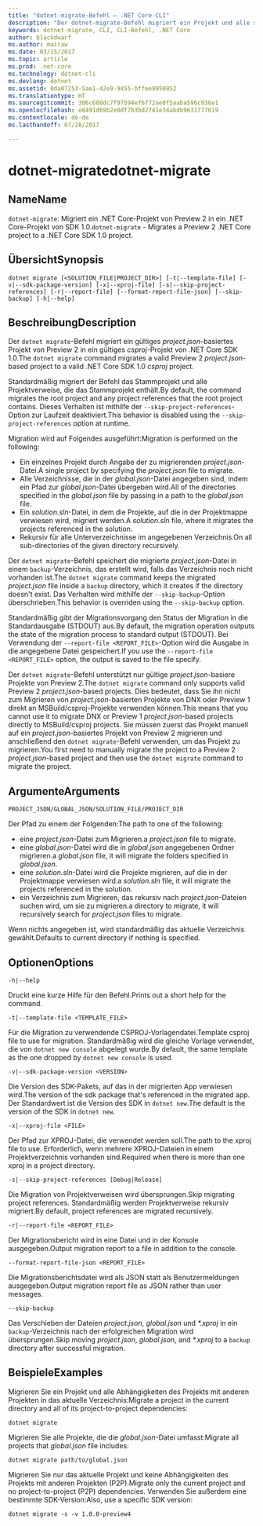 ```yaml
---
title: "dotnet-migrate-Befehl – .NET Core-CLI"
description: "Der dotnet-migrate-Befehl migriert ein Projekt und alle seine Abhängigkeiten."
keywords: dotnet-migrate, CLI, CLI-Befehl, .NET Core
author: blackdwarf
ms.author: mairaw
ms.date: 03/15/2017
ms.topic: article
ms.prod: .net-core
ms.technology: dotnet-cli
ms.devlang: dotnet
ms.assetid: 0da07253-5ae1-42e9-9455-bffee9950952
ms.translationtype: HT
ms.sourcegitcommit: 306c608dc7f97594ef6f72ae0f5aaba596c936e1
ms.openlocfilehash: e8491d69b2e0df7b3bd2741e34abdb9631777019
ms.contentlocale: de-de
ms.lasthandoff: 07/28/2017

---
```


# <a name="dotnet-migrate"></a><span data-ttu-id="3583f-104">dotnet-migrate</span><span class="sxs-lookup"><span data-stu-id="3583f-104">dotnet-migrate</span></span>

## <a name="name"></a><span data-ttu-id="3583f-105">Name</span><span class="sxs-lookup"><span data-stu-id="3583f-105">Name</span></span>

<span data-ttu-id="3583f-106">`dotnet-migrate`: Migriert ein .NET Core-Projekt von Preview 2 in ein .NET Core-Projekt von SDK 1.0.</span><span class="sxs-lookup"><span data-stu-id="3583f-106">`dotnet-migrate` - Migrates a Preview 2 .NET Core project to a .NET Core SDK 1.0 project.</span></span>

## <a name="synopsis"></a><span data-ttu-id="3583f-107">Übersicht</span><span class="sxs-lookup"><span data-stu-id="3583f-107">Synopsis</span></span>

`dotnet migrate [<SOLUTION_FILE|PROJECT_DIR>] [-t|--template-file] [-v|--sdk-package-version] [-x|--xproj-file] [-s|--skip-project-references] [-r|--report-file] [--format-report-file-json] [--skip-backup] [-h|--help]`

## <a name="description"></a><span data-ttu-id="3583f-108">Beschreibung</span><span class="sxs-lookup"><span data-stu-id="3583f-108">Description</span></span>

<span data-ttu-id="3583f-109">Der `dotnet migrate`-Befehl migriert ein gültiges *project.json*-basiertes Projekt von Preview 2 in ein gültiges *csproj*-Projekt von .NET Core SDK 1.0.</span><span class="sxs-lookup"><span data-stu-id="3583f-109">The `dotnet migrate` command migrates a valid Preview 2 *project.json*-based project to a valid .NET Core SDK 1.0 *csproj* project.</span></span> 

<span data-ttu-id="3583f-110">Standardmäßig migriert der Befehl das Stammprojekt und alle Projektverweise, die das Stammprojekt enthält.</span><span class="sxs-lookup"><span data-stu-id="3583f-110">By default, the command migrates the root project and any project references that the root project contains.</span></span> <span data-ttu-id="3583f-111">Dieses Verhalten ist mithilfe der `--skip-project-references`-Option zur Laufzeit deaktiviert.</span><span class="sxs-lookup"><span data-stu-id="3583f-111">This behavior is disabled using the `--skip-project-references` option at runtime.</span></span> 

<span data-ttu-id="3583f-112">Migration wird auf Folgendes ausgeführt:</span><span class="sxs-lookup"><span data-stu-id="3583f-112">Migration is performed on the following:</span></span>

* <span data-ttu-id="3583f-113">Ein einzelnes Projekt durch Angabe der zu migrierenden *project.json*-Datei.</span><span class="sxs-lookup"><span data-stu-id="3583f-113">A single project by specifying the *project.json* file to migrate.</span></span>
* <span data-ttu-id="3583f-114">Alle Verzeichnisse, die in der *global.json*-Datei angegeben sind, indem ein Pfad zur *global.json*-Datei übergeben wird.</span><span class="sxs-lookup"><span data-stu-id="3583f-114">All of the directories specified in the *global.json* file by passing in a path to the *global.json* file.</span></span>
* <span data-ttu-id="3583f-115">Ein *solution.sln*-Datei, in dem die Projekte, auf die in der Projektmappe verwiesen wird, migriert werden.</span><span class="sxs-lookup"><span data-stu-id="3583f-115">A *solution.sln* file, where it migrates the projects referenced in the solution.</span></span>
* <span data-ttu-id="3583f-116">Rekursiv für alle Unterverzeichnisse im angegebenen Verzeichnis.</span><span class="sxs-lookup"><span data-stu-id="3583f-116">On all sub-directories of the given directory recursively.</span></span>

<span data-ttu-id="3583f-117">Der `dotnet migrate`-Befehl speichert die migrierte *project.json*-Datei in einem `backup`-Verzeichnis, das erstellt wird, falls das Verzeichnis noch nicht vorhanden ist.</span><span class="sxs-lookup"><span data-stu-id="3583f-117">The `dotnet migrate` command keeps the migrated *project.json* file inside a `backup` directory, which it creates if the directory doesn't exist.</span></span> <span data-ttu-id="3583f-118">Das Verhalten wird mithilfe der `--skip-backup`-Option überschrieben.</span><span class="sxs-lookup"><span data-stu-id="3583f-118">This behavior is overriden using the `--skip-backup` option.</span></span> 

<span data-ttu-id="3583f-119">Standardmäßig gibt der Migrationsvorgang den Status der Migration in die Standardausgabe (STDOUT) aus.</span><span class="sxs-lookup"><span data-stu-id="3583f-119">By default, the migration operation outputs the state of the migration process to standard output (STDOUT).</span></span> <span data-ttu-id="3583f-120">Bei Verwendung der `--report-file <REPORT_FILE>`-Option wird die Ausgabe in die angegebene Datei gespeichert.</span><span class="sxs-lookup"><span data-stu-id="3583f-120">If you use the `--report-file <REPORT_FILE>` option, the output is saved to the file specify.</span></span> 

<span data-ttu-id="3583f-121">Der `dotnet migrate`-Befehl unterstützt nur gültige *project.json*-basiere Projekte von Preview 2.</span><span class="sxs-lookup"><span data-stu-id="3583f-121">The `dotnet migrate` command only supports valid Preview 2 *project.json*-based projects.</span></span> <span data-ttu-id="3583f-122">Dies bedeutet, dass Sie ihn nicht zum Migrieren von *project.json*-basierten Projekte von DNX oder Preview 1 direkt an MSBuild/csproj-Projekte verwenden können.</span><span class="sxs-lookup"><span data-stu-id="3583f-122">This means that you cannot use it to migrate DNX or Preview 1 *project.json*-based projects directly to MSBuild/csproj projects.</span></span> <span data-ttu-id="3583f-123">Sie müssen zuerst das Projekt manuell auf ein *project.json*-basiertes Projekt von Preview 2 migrieren und anschließend den `dotnet migrate`-Befehl verwenden, um das Projekt zu migrieren.</span><span class="sxs-lookup"><span data-stu-id="3583f-123">You first need to manually migrate the project to a Preview 2 *project.json*-based project and then use the `dotnet migrate` command to migrate the project.</span></span>

## <a name="arguments"></a><span data-ttu-id="3583f-124">Argumente</span><span class="sxs-lookup"><span data-stu-id="3583f-124">Arguments</span></span>

`PROJECT_JSON/GLOBAL_JSON/SOLUTION_FILE/PROJECT_DIR`

<span data-ttu-id="3583f-125">Der Pfad zu einem der Folgenden:</span><span class="sxs-lookup"><span data-stu-id="3583f-125">The path to one of the following:</span></span>

* <span data-ttu-id="3583f-126">eine *project.json*-Datei zum Migrieren.</span><span class="sxs-lookup"><span data-stu-id="3583f-126">a *project.json* file to migrate.</span></span>
* <span data-ttu-id="3583f-127">eine *global.json*-Datei wird die in *global.json* angegebenen Ordner migrieren.</span><span class="sxs-lookup"><span data-stu-id="3583f-127">a *global.json* file, it will migrate the folders specified in *global.json*.</span></span>
* <span data-ttu-id="3583f-128">eine *solution.sln*-Datei wird die Projekte migrieren, auf die in der Projektmappe verwiesen wird.</span><span class="sxs-lookup"><span data-stu-id="3583f-128">a *solution.sln* file, it will migrate the projects referenced in the solution.</span></span>
* <span data-ttu-id="3583f-129">ein Verzeichnis zum Migrieren, das rekursiv nach *project.json*-Dateien suchen wird, um sie zu migrieren.</span><span class="sxs-lookup"><span data-stu-id="3583f-129">a directory to migrate, it will recursively search for *project.json* files to migrate.</span></span>

<span data-ttu-id="3583f-130">Wenn nichts angegeben ist, wird standardmäßig das aktuelle Verzeichnis gewählt.</span><span class="sxs-lookup"><span data-stu-id="3583f-130">Defaults to current directory if nothing is specified.</span></span>

## <a name="options"></a><span data-ttu-id="3583f-131">Optionen</span><span class="sxs-lookup"><span data-stu-id="3583f-131">Options</span></span>

`-h|--help`

<span data-ttu-id="3583f-132">Druckt eine kurze Hilfe für den Befehl.</span><span class="sxs-lookup"><span data-stu-id="3583f-132">Prints out a short help for the command.</span></span>  

`-t|--template-file <TEMPLATE_FILE>`

<span data-ttu-id="3583f-133">Für die Migration zu verwendende CSPROJ-Vorlagendatei.</span><span class="sxs-lookup"><span data-stu-id="3583f-133">Template csproj file to use for migration.</span></span> <span data-ttu-id="3583f-134">Standardmäßig wird die gleiche Vorlage verwendet, die von `dotnet new console` abgelegt wurde.</span><span class="sxs-lookup"><span data-stu-id="3583f-134">By default, the same template as the one dropped by `dotnet new console` is used.</span></span> 

`-v|--sdk-package-version <VERSION>`

<span data-ttu-id="3583f-135">Die Version des SDK-Pakets, auf das in der migrierten App verwiesen wird.</span><span class="sxs-lookup"><span data-stu-id="3583f-135">The version of the sdk package that's referenced in the migrated app.</span></span> <span data-ttu-id="3583f-136">Der Standardwert ist die Version des SDK in `dotnet new`.</span><span class="sxs-lookup"><span data-stu-id="3583f-136">The default is the version of the SDK in `dotnet new`.</span></span>

`-x|--xproj-file <FILE>`

<span data-ttu-id="3583f-137">Der Pfad zur XPROJ-Datei, die verwendet werden soll.</span><span class="sxs-lookup"><span data-stu-id="3583f-137">The path to the xproj file to use.</span></span> <span data-ttu-id="3583f-138">Erforderlich, wenn mehrere XPROJ-Dateien in einem Projektverzeichnis vorhanden sind.</span><span class="sxs-lookup"><span data-stu-id="3583f-138">Required when there is more than one xproj in a project directory.</span></span>

`-s|--skip-project-references [Debug|Release]`

<span data-ttu-id="3583f-139">Die Migration von Projektverweisen wird übersprungen.</span><span class="sxs-lookup"><span data-stu-id="3583f-139">Skip migrating project references.</span></span> <span data-ttu-id="3583f-140">Standardmäßig werden Projektverweise rekursiv migriert.</span><span class="sxs-lookup"><span data-stu-id="3583f-140">By default, project references are migrated recursively.</span></span>

`-r|--report-file <REPORT_FILE>`

<span data-ttu-id="3583f-141">Der Migrationsbericht wird in eine Datei und in der Konsole ausgegeben.</span><span class="sxs-lookup"><span data-stu-id="3583f-141">Output migration report to a file in addition to the console.</span></span>

`--format-report-file-json <REPORT_FILE>`

<span data-ttu-id="3583f-142">Die Migrationsberichtsdatei wird als JSON statt als Benutzermeldungen ausgegeben.</span><span class="sxs-lookup"><span data-stu-id="3583f-142">Output migration report file as JSON rather than user messages.</span></span>

`--skip-backup`

<span data-ttu-id="3583f-143">Das Verschieben der Dateien *project.json*, *global.json* und *\*.xproj* in ein `backup`-Verzeichnis nach der erfolgreichen Migration wird übersprungen.</span><span class="sxs-lookup"><span data-stu-id="3583f-143">Skip moving *project.json*, *global.json*, and *\*.xproj* to a `backup` directory after successful migration.</span></span>

## <a name="examples"></a><span data-ttu-id="3583f-144">Beispiele</span><span class="sxs-lookup"><span data-stu-id="3583f-144">Examples</span></span>

<span data-ttu-id="3583f-145">Migrieren Sie ein Projekt und alle Abhängigkeiten des Projekts mit anderen Projekten in das aktuelle Verzeichnis:</span><span class="sxs-lookup"><span data-stu-id="3583f-145">Migrate a project in the current directory and all of its project-to-project dependencies:</span></span>

`dotnet migrate`

<span data-ttu-id="3583f-146">Migrieren Sie alle Projekte, die die *global.json*-Datei umfasst:</span><span class="sxs-lookup"><span data-stu-id="3583f-146">Migrate all projects that *global.json* file includes:</span></span>

`dotnet migrate path/to/global.json`

<span data-ttu-id="3583f-147">Migrieren Sie nur das aktuelle Projekt und keine Abhängigkeiten des Projekts mit anderen Projekten (P2P).</span><span class="sxs-lookup"><span data-stu-id="3583f-147">Migrate only the current project and no project-to-project (P2P) dependencies.</span></span> <span data-ttu-id="3583f-148">Verwenden Sie außerdem eine bestimmte SDK-Version:</span><span class="sxs-lookup"><span data-stu-id="3583f-148">Also, use a specific SDK version:</span></span>

`dotnet migrate -s -v 1.0.0-preview4`

